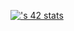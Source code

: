 [![<mben-jad>'s 42 stats](https://badge.mediaplus.ma/darkbue/bbelarra)](https://github.com/oakoudad/badge42)
